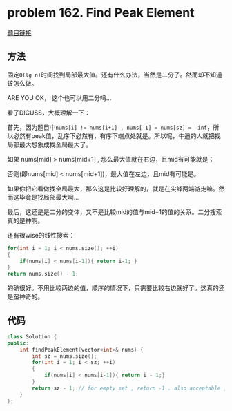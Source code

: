 # problem 162. Find Peak Element

[题目链接](https://leetcode.com/problems/find-peak-element/)

## 方法

固定`O(lg n)`时间找到局部最大值。还有什么办法，当然是二分了。然而却不知道该怎么做。

ARE YOU OK， 这个也可以用二分吗...

看了DICUSS，大概理解一下：

首先，因为题目中`nums[i] != nums[i+1] , nums[-1] = nums[sz] = -inf`，所以必然有peak值，乱序下必然有，有序下端点处就是。所以呢，牛逼的人就把找局部最大想象成找全局最大了。

如果 nums[mid] > nums[mid+1] , 那么最大值就在右边，且mid有可能就是；

否则(即nums[mid] < nums[mid+1])，最大值在左边，且mid有可能是。

如果你把它看做找全局最大，那么这是比较好理解的，就是在尖峰两端游走嘛。然而这毕竟是找局部最大啊...

最后，这还是是二分的变体，又不是比较mid的值与mid+1的值的关系。二分搜索真的是神啊。

还有很wise的线性搜索：

```C++
for(int i = 1; i < nums.size(); ++i)
{
    if(nums[i] < nums[i-1]){ return i-1; }
}
return nums.size() - 1;
```

的确很好。不用比较两边的值，顺序的情况下，只需要比较右边就好了。这真的还是蛮神奇的。

## 代码

```C++
class Solution {
public:
    int findPeakElement(vector<int>& nums) {
        int sz = nums.size();
        for(int i = 1; i < sz; ++i)
        {
            if(nums[i] < nums[i-1]){ return i - 1;}
        }
        return sz - 1; // for empty set , return -1 . also acceptable , bacause no definition
    }
};
```